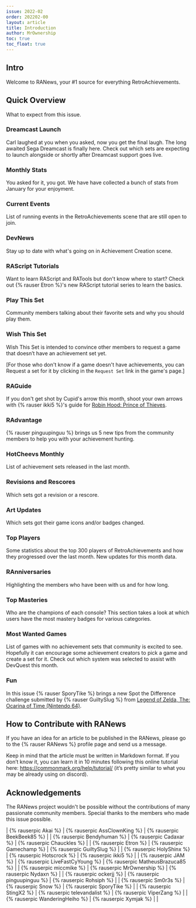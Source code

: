 ```yaml
---
issue: 2022-02
order: 202202-00
layout: article
title: Introduction
author: MrOwnership
toc: true
toc_float: true
---
```


## Intro
Welcome to RANews, your #1 source for everything RetroAchievements.


## Quick Overview
What to expect from this issue.


### Dreamcast Launch
Carl laughed at you when you asked, now you get the final laugh. The long awaited Sega Dreamcast is finally here. Check out which sets are expecting to launch alongside or shortly after Dreamcast support goes live.


### Monthly Stats
You asked for it, you got. We have have collected a bunch of stats from January for your enjoyment.


### Current Events
List of running events in the RetroAchievements scene that are still open to join.


### DevNews
Stay up to date with what's going on in Achievement Creation scene.


### RAScript Tutorials
Want to learn RAScript and RATools but don't know where to start? Check out {% rauser Etron %}'s new RAScript tutorial series to learn the basics.


### Play This Set
Community members talking about their favorite sets and why you should play them.


### Wish This Set
Wish This Set is intended to convince other members to request a game that doesn’t have an achievement set yet.

[For those who don't know if a game doesn't have achievements, you can Request a set for it by clicking in the `Request Set` link in the game's page.]


### RAGuide
If you don't get shot by Cupid's arrow this month, shoot your own arrows with {% rauser ikki5 %}'s guide for [Robin Hood: Prince of Thieves](https://retroachievements.org/game/1913).


### RAdvantage
{% rauser pinguupinguu %} brings us 5 new tips from the community members to help you with your achievement hunting.


### HotCheevs Monthly
List of achievement sets released in the last month.


### Revisions and Rescores
Which sets got a revision or a rescore.


### Art Updates
Which sets got their game icons and/or badges changed.


### Top Players
Some statistics about the top 300 players of RetroAchievements and how they progressed over the last month. New updates for this month data.


### RAnniversaries
Highlighting the members who have been with us and for how long.


### Top Masteries
Who are the champions of each console? This section takes a look at which users have the most mastery badges for various categories.


### Most Wanted Games
List of games with no achievement sets that community is excited to see. Hopefully it can encourage some achievement creators to pick a game and create a set for it. Check out which system was selected to assist with DevQuest this month.


### Fun
In this issue {% rauser SporyTike %} brings a new Spot the Difference challenge submitted by {% rauser GuiltySlug %} from [Legend of Zelda, The: Ocarina of Time (Nintendo 64)](https://retroachievements.org/game/10113).


## How to Contribute with RANews
If you have an idea for an article to be published in the RANews, please go to the {% rauser RANews %} profile page and send us a message.

Keep in mind that the article must be written in Markdown format. If you don’t know it, you can learn it in 10 minutes following this online tutorial here: <https://commonmark.org/help/tutorial/> (it’s pretty similar to what you may be already using on discord).


## Acknowledgements
The RANews project wouldn't be possible without the contributions of many passionate community members. Special thanks to the members who made this issue possible.

| {% rauserpic Akai %}           | {% rauserpic AssClownKing %}    | {% rauserpic BeekBeek85 %}       |
| {% rauserpic Bendyhuman %}     | {% rauserpic Cadaxar %}         | {% rauserpic Chauckles %}        |
| {% rauserpic Etron %}          | {% rauserpic Gamechamp %}       | {% rauserpic GuiltySlug %}       |
| {% rauserpic HolyShinx %}      | {% rauserpic Hotscrock %}       | {% rauserpic ikki5 %}            |
| {% rauserpic JAM %}            | {% rauserpic LiveFastCyYoung %} | {% rauserpic MatheusBrazuca85 %} |
| {% rauserpic miccmike %}       | {% rauserpic MrOwnership %}     | {% rauserpic Nydaxn %}           |
| {% rauserpic ockerjj %}        | {% rauserpic pinguupinguu %}    | {% rauserpic Rohsiph %}          |
| {% rauserpic Sm0r3s %}         | {% rauserpic Snow %}         | {% rauserpic SporyTike %}        |
| {% rauserpic StingX2 %}        | {% rauserpic televandalist %}   | {% rauserpic ViperZang %}        |
| {% rauserpic WanderingHeiho %} | {% rauserpic Xymjak %}          |                                  |